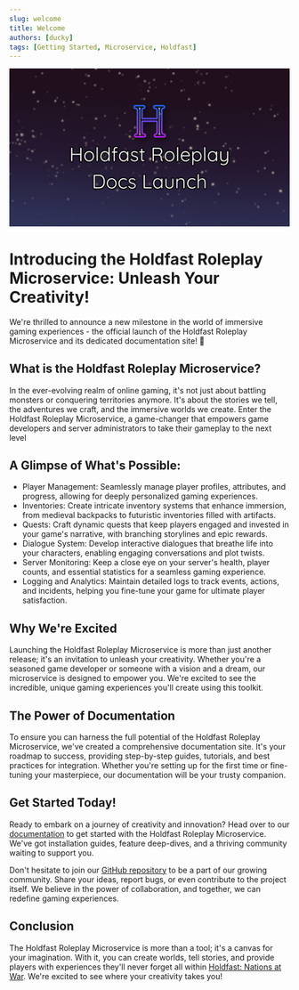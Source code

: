 ```yaml
---
slug: welcome
title: Welcome
authors: [ducky]
tags: [Getting Started, Microservice, Holdfast]
---
```


![Welcome banner](./welcome-blog-banner.png)

# Introducing the Holdfast Roleplay Microservice: Unleash Your Creativity!

We're thrilled to announce a new milestone in the world of immersive gaming experiences - the official launch of the Holdfast Roleplay Microservice and its dedicated documentation site! 🎉

## What is the Holdfast Roleplay Microservice?
In the ever-evolving realm of online gaming, it's not just about battling monsters or conquering territories anymore. It's about the stories we tell, the adventures we craft, and the immersive worlds we create. Enter the Holdfast Roleplay Microservice, a game-changer that empowers game developers and server administrators to take their gameplay to the next level

## A Glimpse of What's Possible:
- Player Management: Seamlessly manage player profiles, attributes, and progress, allowing for deeply personalized gaming experiences.
- Inventories: Create intricate inventory systems that enhance immersion, from medieval backpacks to futuristic inventories filled with artifacts.
- Quests: Craft dynamic quests that keep players engaged and invested in your game's narrative, with branching storylines and epic rewards.
- Dialogue System: Develop interactive dialogues that breathe life into your characters, enabling engaging conversations and plot twists.
- Server Monitoring: Keep a close eye on your server's health, player counts, and essential statistics for a seamless gaming experience.
- Logging and Analytics: Maintain detailed logs to track events, actions, and incidents, helping you fine-tune your game for ultimate player satisfaction.

## Why We're Excited
Launching the Holdfast Roleplay Microservice is more than just another release; it's an invitation to unleash your creativity. Whether you're a seasoned game developer or someone with a vision and a dream, our microservice is designed to empower you. We're excited to see the incredible, unique gaming experiences you'll create using this toolkit.

## The Power of Documentation
To ensure you can harness the full potential of the Holdfast Roleplay Microservice, we've created a comprehensive documentation site. It's your roadmap to success, providing step-by-step guides, tutorials, and best practices for integration. Whether you're setting up for the first time or fine-tuning your masterpiece, our documentation will be your trusty companion.

## Get Started Today!
Ready to embark on a journey of creativity and innovation? Head over to our [documentation](/docs/overview) to get started with the Holdfast Roleplay Microservice. We've got installation guides, feature deep-dives, and a thriving community waiting to support you.

Don't hesitate to join our [GitHub repository](https://github.com/cmershon2/Holdfast-Roleplay-Microservice) to be a part of our growing community. Share your ideas, report bugs, or even contribute to the project itself. We believe in the power of collaboration, and together, we can redefine gaming experiences.

## Conclusion
The Holdfast Roleplay Microservice is more than a tool; it's a canvas for your imagination. With it, you can create worlds, tell stories, and provide players with experiences they'll never forget all within [Holdfast: Nations at War](https://www.holdfastgame.com/). We're excited to see where your creativity takes you!